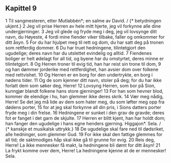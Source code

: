 ## Kapittel 9

1 Til sangmesteren, etter Mutlabbén*; en salme av David. / {* betydningen ukjent.}
2 Jeg vil prise Herren av hele mitt hjerte, jeg vil forkynne alle dine undergjerninger.
3 Jeg vil glede og fryde meg i deg, jeg vil lovsynge ditt navn, du Høyeste,
4 fordi mine fiender viker tilbake, faller og omkommer for ditt åsyn.
5 For du har hjulpet meg til rett og dom, du har satt deg på tronen som rettferdig dommer.
6 Du har truet hedningene, tilintetgjort den ugudelige; deres navn har du utslettet evindelig og alltid.
7 Fiendenes boliger er helt ødelagt for all tid, og byene har du omstyrtet, deres minne er tilintetgjort.
8 Og Herren troner til evig tid, han har reist sin trone til dom,
9 og han dømmer jorderike med rettferdighet, han avsier dom over folkene med rettvishet.
10 Og Herren er en borg for den undertrykte, en borg i nødens tider.
11 Og de som kjenner ditt navn, stoler på deg; for du har ikke forlatt dem som søker deg, Herre!
12 Lovsyng Herren, som bor på Sion, kunngjør blandt folkene hans store gjerninger!
13 For han som hevner blod, kommer de elendige i hu, han glemmer ikke deres skrik.
14 Vær meg nådig, Herre! Se det jeg må lide av dem som hater meg, du som løfter meg opp fra dødens porter,
15 for at jeg skal forkynne all din pris, i Sions datters porter fryde meg i din frelse.
16 Hedningene er sunket i den grav de gravde; deres fot er fanget i det garn de skjulte.
17 Herren er blitt kjent, han har holdt dom; han fanger den ugudelige i hans egne henders gjerning. Higgajon*. Sela. / {* kanskje et musikalsk uttrykk.}
18 De ugudelige skal fare ned til dødsriket, alle hedninger, som glemmer Gud.
19 For ikke skal den fattige glemmes for all tid; de saktmodiges håp skal ikke gå til grunne for evig.
20 Reis deg, Herre! La ikke mennesker få makt, la hedningene bli dømt for ditt åsyn!
21 La frykt komme over dem, Herre! La hedningene kjenne at de er mennesker! Sela.

